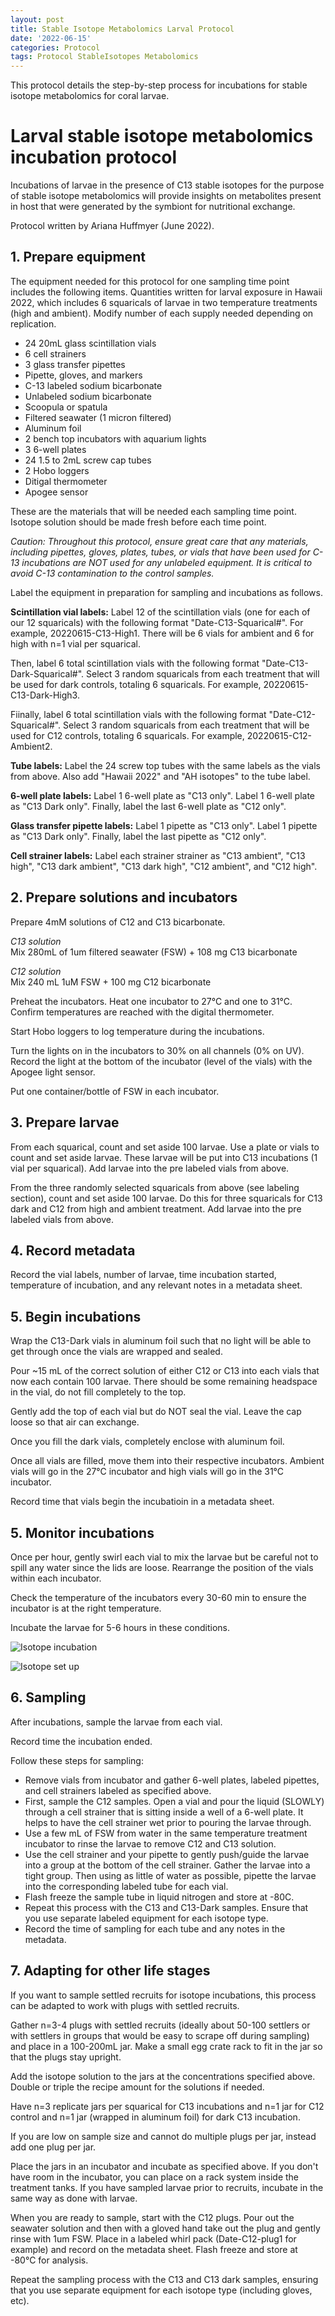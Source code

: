 ```yaml
---
layout: post
title: Stable Isotope Metabolomics Larval Protocol
date: '2022-06-15'
categories: Protocol
tags: Protocol StableIsotopes Metabolomics
---
```


This protocol details the step-by-step process for incubations for stable isotope metabolomics for coral larvae.  

# **Larval stable isotope metabolomics incubation protocol**  

Incubations of larvae in the presence of C13 stable isotopes for the purpose of stable isotope metabolomics will provide insights on metabolites present in host that were generated by the symbiont for nutritional exchange.  

Protocol written by Ariana Huffmyer (June 2022).  

## 1. Prepare equipment  

The equipment needed for this protocol for one sampling time point includes the following items. Quantities written for larval exposure in Hawaii 2022, which includes 6 squaricals of larvae in two temperature treatments (high and ambient). Modify number of each supply needed depending on replication.      

- 24 20mL glass scintillation vials 
- 6 cell strainers 
- 3 glass transfer pipettes
- Pipette, gloves, and markers 
- C-13 labeled sodium bicarbonate 
- Unlabeled sodium bicarbonate
- Scoopula or spatula
- Filtered seawater (1 micron filtered) 
- Aluminum foil
- 2 bench top incubators with aquarium lights 
- 3 6-well plates 
- 24 1.5 to 2mL screw cap tubes  
- 2 Hobo loggers 
- Ditigal thermometer
- Apogee sensor   

These are the materials that will be needed each sampling time point. Isotope solution should be made fresh before each time point. 

*Caution: Throughout this protocol, ensure great care that any materials, including pipettes, gloves, plates, tubes, or vials that have been used for C-13 incubations are NOT used for any unlabeled equipment. It is critical to avoid C-13 contamination to the control samples.*   

Label the equipment in preparation for sampling and incubations as follows.    

**Scintillation vial labels:** Label 12 of the scintillation vials (one for each of our 12 squaricals) with the following format "Date-C13-Squarical#". For example, 20220615-C13-High1. There will be 6 vials for ambient and 6 for high with n=1 vial per squarical.  

Then, label 6 total scintillation vials with the following format "Date-C13-Dark-Squarical#". Select 3 random squaricals from each treatment that will be used for dark controls, totaling 6 squaricals. For example, 20220615-C13-Dark-High3.  

Fiinally, label 6 total scintillation vials with the following format "Date-C12-Squarical#". Select 3 random squaricals from each treatment that will be used for C12 controls, totaling 6 squaricals. For example, 20220615-C12-Ambient2.  

**Tube labels:** Label the 24 screw top tubes with the same labels as the vials from above. Also add "Hawaii 2022" and "AH isotopes" to the tube label.  

**6-well plate labels:** Label 1 6-well plate as "C13 only". Label 1 6-well plate as "C13 Dark only". Finally, label the last 6-well plate as "C12 only". 

**Glass transfer pipette labels:** Label 1 pipette as "C13 only". Label 1 pipette as "C13 Dark only". Finally, label the last pipette as "C12 only". 

**Cell strainer labels:** Label each strainer strainer as "C13 ambient", "C13 high", "C13 dark ambient", "C13 dark high", "C12 ambient", and "C12 high". 

## 2. Prepare solutions and incubators  

Prepare 4mM solutions of C12 and C13 bicarbonate. 

*C13 solution*  
Mix 280mL of 1um filtered seawater (FSW) + 108 mg C13 bicarbonate 

*C12 solution*  
Mix 240 mL 1uM FSW + 100 mg C12 bicarbonate  

Preheat the incubators. Heat one incubator to 27°C and one to 31°C. Confirm temperatures are reached with the digital thermometer. 

Start Hobo loggers to log temperature during the incubations. 

Turn the lights on in the incubators to 30% on all channels (0% on UV). Record the light at the bottom of the incubator (level of the vials) with the Apogee light sensor.   

Put one container/bottle of FSW in each incubator. 

## 3. Prepare larvae  

From each squarical, count and set aside 100 larvae. Use a plate or vials to count and set aside larvae. These larvae will be put into C13 incubations (1 vial per squarical). Add larvae into the pre labeled vials from above. 

From the three randomly selected squaricals from above (see labeling section), count and set aside 100 larvae. Do this for three squaricals for C13 dark and C12 from high and ambient treatment. Add larvae into the pre labeled vials from above.  

## 4. Record metadata  

Record the vial labels, number of larvae, time incubation started, temperature of incubation, and any relevant notes in a metadata sheet.  

## 5. Begin incubations  

Wrap the C13-Dark vials in aluminum foil such that no light will be able to get through once the vials are wrapped and sealed. 

Pour ~15 mL of the correct solution of either C12 or C13 into each vials that now each contain 100 larvae. There should be some remaining headspace in the vial, do not fill completely to the top. 

Gently add the top of each vial but do NOT seal the vial. Leave the cap loose so that air can exchange.  

Once you fill the dark vials, completely enclose with aluminum foil.   

Once all vials are filled, move them into their respective incubators. Ambient vials will go in the 27°C incubator and high vials will go in the 31°C incubator. 

Record time that vials begin the incubatioin in a metadata sheet. 

## 5. Monitor incubations  

Once per hour, gently swirl each vial to mix the larvae but be careful not to spill any water since the lids are loose. Rearrange the position of the vials within each incubator.  

Check the temperature of the incubators every 30-60 min to ensure the incubator is at the right temperature.  

Incubate the larvae for 5-6 hours in these conditions.  

![Isotope incubation](https://ahuffmyer.github.io/ASH_Putnam_Lab_Notebook/images/NotebookImages/Moorea2021/isotope_incubation.jpeg)  

![Isotope set up](https://ahuffmyer.github.io/ASH_Putnam_Lab_Notebook/images/NotebookImages/Isotopes_2021.jpeg) 

## 6. Sampling  

After incubations, sample the larvae from each vial.  

Record time the incubation ended.  

Follow these steps for sampling:  

- Remove vials from incubator and gather 6-well plates, labeled pipettes, and cell strainers labeled as specified above.    
- First, sample the C12 samples. Open a vial and pour the liquid (SLOWLY) through a cell strainer that is sitting inside a well of a 6-well plate. It helps to have the cell strainer wet prior to pouring the larvae through.     
- Use a few mL of FSW from water in the same temperature treatment incubator to rinse the larvae to remove C12 and C13 solution.   
- Use the cell strainer and your pipette to gently push/guide the larvae into a group at the bottom of the cell strainer. Gather the larvae into a tight group. Then using as little of water as possible, pipette the larvae into the corresponding labeled tube for each vial.   
- Flash freeze the sample tube in liquid nitrogen and store at -80C.   
- Repeat this process with the C13 and C13-Dark samples. Ensure that you use separate labeled equipment for each isotope type.   
- Record the time of sampling for each tube and any notes in the metadata.    


## 7. Adapting for other life stages  

If you want to sample settled recruits for isotope incubations, this process can be adapted to work with plugs with settled recruits. 

Gather n=3-4 plugs with settled recruits (ideally about 50-100 settlers or with settlers in groups that would be easy to scrape off during sampling) and place in a 100-200mL jar. Make a small egg crate rack to fit in the jar so that the plugs stay upright. 

Add the isotope solution to the jars at the concentrations specified above. Double or triple the recipe amount for the solutions if needed. 

Have n=3 replicate jars per squarical for C13 incubations and n=1 jar for C12 control and n=1 jar (wrapped in aluminum foil) for dark C13 incubation. 

If you are low on sample size and cannot do multiple plugs per jar, instead add one plug per jar. 

Place the jars in an incubator and incubate as specified above. If you don't have room in the incubator, you can place on a rack system inside the treatment tanks. If you have sampled larvae prior to recruits, incubate in the same way as done with larvae.  

When you are ready to sample, start with the C12 plugs. Pour out the seawater solution and then with a gloved hand take out the plug and gently rinse with 1um FSW. Place in a labeled whirl pack (Date-C12-plug1 for example) and record on the metadata sheet. Flash freeze and store at -80°C for analysis.  

Repeat the sampling process with the C13 and C13 dark samples, ensuring that you use separate equipment for each isotope type (including gloves, etc). 